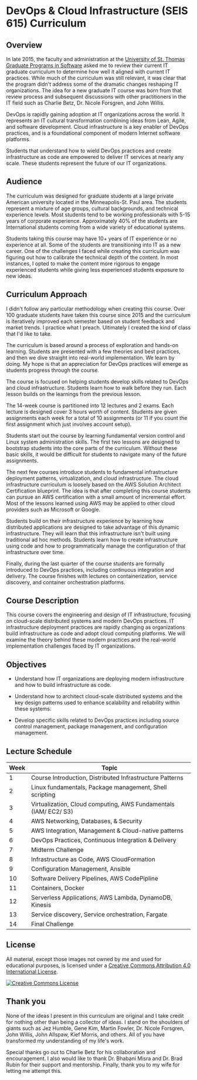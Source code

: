 DevOps & Cloud Infrastructure (SEIS 615) Curriculum
===================================================

Overview
--------

In late 2015, the faculty and administration at the [University of St. Thomas Graduate Programs in Software](http://www.stthomas.edu/gradsoftware/) asked me to review their current IT graduate curriculum to determine how well it aligned with current IT practices. While much of the curriculum was still relevant, it was clear that the program didn't address some of the dramatic changes reshaping IT organizations. The idea for a new graduate IT course was born from that review process and subsequent discussions with other practitioners in the IT field such as Charlie Betz, Dr. Nicole Forsgren, and John Willis.

DevOps is rapidly gaining adoption at IT organizations across the world. It represents an IT cultural transformation combining ideas from Lean, Agile, and software development. Cloud infrastructure is a key enabler of DevOps practices, and is a foundational component of modern Internet software platforms.

Students that understand how to wield DevOps practices and create infrastructure as code are empowered to deliver IT services at nearly any scale. These students represent the future of our IT organizations.

Audience
--------

The curriculum was designed for graduate students at a large private American university located in the Minneapolis-St. Paul area. The students represent a mixture of age groups, cultural backgrounds, and technical experience levels. Most students tend to be working professionals with 5-15 years of corporate experience. Approximately 40% of the students are International students coming from a wide variety of educational systems.

Students taking this course may have 10+ years of IT experience or no experience at all. Some of the students are transitioning into IT as a new career. One of the challenges I faced while creating this curriculum was figuring out how to calibrate the technical depth of the content. In most instances, I opted to make the content more rigorous to engage experienced students while giving less experienced students exposure to new ideas.

Curriculum Approach
-------------------

I didn't follow any particular methodology when creating this course. Over 100 graduate students have taken this course since 2015 and the curriculum is iteratively improved each semester based on student feedback and market trends. I practice what I preach. Ultimately I created the kind of class that I'd like to take.

The curriculum is based around a process of exploration and hands-on learning. Students are presented with a few theories and best practices, and then we dive straight into real-world implementation. We learn by doing. My hope is that an appreciation for DevOps practices will emerge as students progress through the course.

The course is focused on helping students develop skills related to DevOps and cloud infrastructure. Students learn how to walk before they run. Each lesson builds on the learnings from the previous lesson.

The 14-week course is partitioned into 12 lectures and 2 exams. Each lecture is designed cover 3 hours worth of content. Students are given assignments each week for a total of 10 assignments (or 11 if you count the first assignment which just involves account setup).

Students start out the course by learning fundamental version control and Linux system administration skills. The first two lessons are designed to bootstrap students into the core parts of the curriculum. Without these basic skills, it would be difficult for students to navigate many of the future assignments.

The next few courses introduce students to fundamental infrastructure deployment patterns, virtualization, and cloud infrastructure. The cloud infrastructure curriculum is loosely based on the AWS Solution Architect Certification blueprint. The idea is that after completing this course students can pursue an AWS certification with a small amount of incremental effort. Most of the lessons learned using AWS may be applied to other cloud providers such as Microsoft or Google.

Students build on their infrastructure experience by learning how distributed applications are designed to take advantage of this dynamic infrastructure. They will learn that this infrastructure isn't built using traditional ad hoc methods. Students learn how to create infrastructure using code and how to programmatically manage the configuration of that infrastructure over time.

Finally, during the last quarter of the course students are formally introduced to DevOps practices, including continuous integration and delivery. The course finishes with lectures on containerization, service discovery, and container orchestration platforms.

Course Description
------------------

This course covers the engineering and design of IT infrastructure, focusing on
cloud-scale distributed systems and modern DevOps practices. IT
infrastructure deployment practices are rapidly changing as organizations build
infrastructure as code and adopt cloud computing platforms. We will examine
the theory behind these modern practices and the real-world implementation
challenges faced by IT organizations.

Objectives
----------

*   Understand how IT organizations are deploying modern infrastructure and
how to build infrastructure as code.

*   Understand how to architect cloud-scale distributed systems and the key
design patterns used to enhance scalability and reliability within these
systems.

*   Develop specific skills related to DevOps practices including source
control management, package management,
and configuration management.

Lecture Schedule
----------------

| Week | Topic                                                                  |
|------|------------------------------------------------------------------------|
| 1    | Course Introduction, Distributed Infrastructure Patterns               |
| 2    | Linux fundamentals, Package management, Shell scripting                |
| 3    | Virtualization, Cloud computing, AWS Fundamentals (IAM/ EC2/ S3)       |
| 4    | AWS Networking, Databases, & Security                                  |
| 5    | AWS Integration, Management & Cloud-native patterns                    |
| 6    | DevOps Practices, Continuous Integration & Delivery                    |
| 7    | Midterm Challenge                                                      |
| 8    | Infrastructure as Code, AWS CloudFormation                             |
| 9    | Configuration Management, Ansible                                      |
| 10   | Software Delivery Pipelines, AWS CodePipline                           |
| 11   | Containers, Docker                                                     |
| 12   | Serverless Applications, AWS Lambda, DynamoDB, Kinesis                 |
| 13   | Service discovery, Service orchestration, Fargate                      |
| 14   | Final Challenge                                                        |

License
-------

All material, except those images not owned by me and used for educational purposes, is licensed under a <a rel="license" href="http://creativecommons.org/licenses/by/4.0/">Creative Commons Attribution 4.0 International License</a>.

<a rel="license" href="http://creativecommons.org/licenses/by/4.0/"><img alt="Creative Commons License" style="border-width:0" src="https://i.creativecommons.org/l/by/4.0/88x31.png" /></a>

Thank you
---------

None of the ideas I present in this curriculum are original and I take credit for nothing other than being a collector of ideas. I stand on the shoulders of giants such as Jez Humble, Gene Kim, Martin Fowler, Dr. Nicole Forsgren, John Willis, John Allspaw, Kief Morris, and others. All of you have transformed my understanding of my life's work.

Special thanks go out to Charlie Betz for his collaboration and encouragement. I also would like to thank Dr. Bhabani Misra and Dr. Brad Rubin for their support and mentorship. Finally, thank you to my wife for letting me attempt this.
